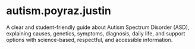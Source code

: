 # autism.poyraz.justin
A clear and student-friendly guide about Autism Spectrum Disorder (ASD), explaining causes, genetics, symptoms, diagnosis, daily life, and support options with science-based, respectful, and accessible information.
